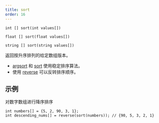 ```yaml
---
title: sort
order: 16
---
```

`int [] sort(int values[])`

`float [] sort(float values[])`

`string [] sort(string values[])`

返回按升序排列的给定数组版本。

- [argsort](./argsort "返回排序后数组的索引") 和 [sort](./sort "返回按升序排列的数组") 使用稳定排序算法。
- 使用 [reverse](./reverse "返回逆序排列的数组或字符串") 可以反转排序顺序。

## 示例

对数字数组进行降序排序

```vex
int numbers[] = {5, 2, 90, 3, 1};
int descending_nums[] = reverse(sort(numbers)); // {90, 5, 3, 2, 1}

```
